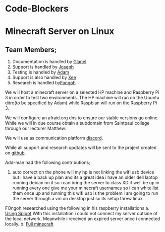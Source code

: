 # Code-Blockers
# Minecraft Server on Linux
## Team Members;
1. Documentation is handled by [Glanel](https://github.com/grenack)
2. Support is handled by [Joseph](https://github.com/jkong007)
3. Testing is handled by [Adam](https://github.com/Add-man)
4. Support is also handled by [Xee](https://github.com/vangx033)
5. Research is handled by[Fongoh](https://github.com/loknjinu13)

We will host a minecraft server on a selected HP machine and Raspberry Pi 3 in order to test two environments. 
The HP machine will run on the Ubuntu ditro(to be specified by Adam) while Raspbian will run on the Raspberry Pi 3.

We will configure an afraid.org dns to ensure our stable versions go online. While we will in due course obtain a subdomain from Saintpaul college through our lecturer Matthew.

We will use as communication platform [discord](https://discordapp.com). 

While all support and research updtates will be sent to the project created on [github](https://github.com/grenack/Code-Blockers).

Add-man had the following contributions;
1. auto correct on the phone will my hp is not linking the wifi usb device but i have a back up plan and its a great idea i have an older dell laptop running debian on it so i can bring the server to class XD it well be up in running every one give me your minecraft usernames so i can white list them once up and running
this wifi usb is the problem i am going to run the server through a vm on desktop just so its setup threw linux.

FOngoh researched using the following in his raspberry installations
a. [Using Spigot](https://pimylifeup.com/raspberry-pi-minecraft-server/)
With this installation i could not connect my server outside of the local network.
Meanwhile i received an expired server once i connected locally.
b. [Full minecraft](https://www.cnet.com/how-to/get-the-full-version-of-minecraft-running-on-raspberry-pi/
)


